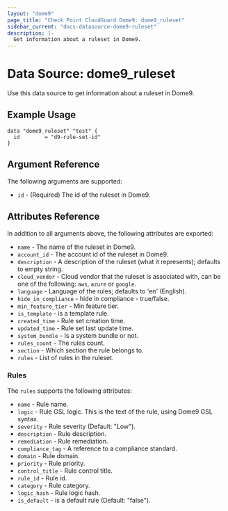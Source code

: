 ```yaml
---
layout: "dome9"
page_title: "Check Point CloudGuard Dome9: dome9_ruleset"
sidebar_current: "docs-datasource-dome9-ruleset"
description: |-
  Get information about a ruleset in Dome9.
---
```


# Data Source: dome9_ruleset

Use this data source to get information about a ruleset in Dome9.

## Example Usage

```hcl
data "dome9_ruleset" "test" {
  id        = "d9-rule-set-id"
}

```

## Argument Reference

The following arguments are supported:

* `id` - (Required) The id of the ruleset in Dome9.

## Attributes Reference

In addition to all arguments above, the following attributes are exported:

* `name` - The name of the ruleset in Dome9.
* `account_id` - The account id of the ruleset in Dome9.
* `description` - A description of the ruleset (what it represents); defaults to empty string.
* `cloud_vendor` - Cloud vendor that the ruleset is associated with, can be one of the following: `aws`, `azure` or `google`.
* `language` - Language of the rules; defaults to 'en' (English).
* `hide_in_compliance` - hide in compliance - true/false.
* `min_feature_tier` - Min feature tier.
* `is_template` - is a template rule.
* `created_time` - Rule set creation time.
* `updated_time` - Rule set last update time.
* `system_bundle` - Is a system bundle or not.
* `rules_count` - The rules count.
* `section` - Which section the rule belongs to.
* `rules` - List of rules in the ruleset.

### Rules

The `rules` supports the following attributes:

* `name` - Rule name.
* `logic` - Rule GSL logic. This is the text of the rule, using Dome9 GSL syntax.
* `severity` - Rule severity (Default: "Low").
* `description` - Rule description.
* `remediation` - Rule remediation.
* `compliance_tag` - A reference to a compliance standard.
* `domain` - Rule domain.
* `priority` - Rule priority.
* `control_title` - Rule control title.
* `rule_id` - Rule id.
* `category` - Rule category.
* `logic_hash` - Rule logic hash.
* `is_default` - is a default rule (Default: "false").